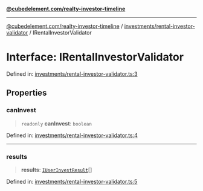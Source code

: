 [**@cubedelement.com/realty-investor-timeline**](../../../index.md)

---

[@cubedelement.com/realty-investor-timeline](../../../modules.md) / [investments/rental-investor-validator](../index.md) / IRentalInvestorValidator

# Interface: IRentalInvestorValidator

Defined in: [investments/rental-investor-validator.ts:3](https://github.com/kvernon/realty-investor-timeline/blob/604db9c08bd36b2a48c8b342796ed6cd0d1401e0/src/investments/rental-investor-validator.ts#L3)

## Properties

### canInvest

> `readonly` **canInvest**: `boolean`

Defined in: [investments/rental-investor-validator.ts:4](https://github.com/kvernon/realty-investor-timeline/blob/604db9c08bd36b2a48c8b342796ed6cd0d1401e0/src/investments/rental-investor-validator.ts#L4)

---

### results

> **results**: [`IUserInvestResult`](../../user-invest-result/interfaces/IUserInvestResult.md)[]

Defined in: [investments/rental-investor-validator.ts:5](https://github.com/kvernon/realty-investor-timeline/blob/604db9c08bd36b2a48c8b342796ed6cd0d1401e0/src/investments/rental-investor-validator.ts#L5)
